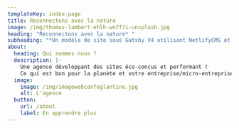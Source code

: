 ```yaml
---
templateKey: index-page
title: Reconnectons avec la nature
image: /img/thomas-lambert-ehlh-wn7f7i-unsplash.jpg
heading: "Reconnectons avec la nature* "
subheading: "*Un modèle de site sous Gatsby V4 utilisant NetlifyCMS et Tailwind CSS"
about:
  heading: Qui sommes nous ?
  description: |-
    Une agence développant des sites éco-concus et performant !
    Ce qui est bon pour la planète et votre entreprise/micro-entreprise.
  image:
    image: /img/imagewebconfeglantine.jpg
    alt: L'agence
  button:
    url: /about
    label: En apprendre plus
---
```

